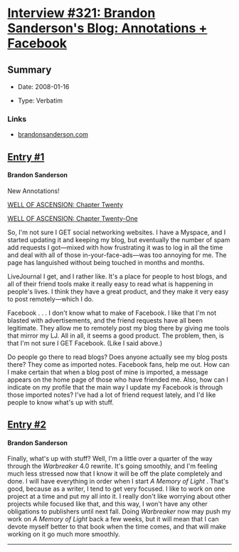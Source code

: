 # [Interview #321: Brandon Sanderson's Blog: Annotations + Facebook](https://www.theoryland.com/intvmain.php?i=321)

## Summary

- Date: 2008-01-16

- Type: Verbatim

### Links

- [brandonsanderson.com](http://www.brandonsanderson.com/blog/595/Annotations--Facebook)


## [Entry #1](./t-321/1)

#### Brandon Sanderson

New Annotations!

[WELL OF ASCENSION: Chapter Twenty](http://www.brandonsanderson.com/annotation/207/Mistborn-2-Chapter-Twenty)
  
[WELL OF ASCENSION: Chapter Twenty-One](http://www.brandonsanderson.com/annotation/208/Mistborn-2-Chapter-Twenty-One)

So, I'm not sure I GET social networking websites. I have a Myspace, and I started updating it and keeping my blog, but eventually the number of spam add requests I got—mixed with how frustrating it was to log in all the time and deal with all of those in-your-face-ads—was too annoying for me. The page has languished without being touched in months and months.

LiveJournal I get, and I rather like. It's a place for people to host blogs, and all of their friend tools make it really easy to read what is happening in people's lives. I think they have a great product, and they make it very easy to post remotely—which I do.

Facebook . . . I don't know what to make of Facebook. I like that I'm not blasted with advertisements, and the friend requests have all been legitimate. They allow me to remotely post my blog there by giving me tools that mirror my LJ. All in all, it seems a good product. The problem, then, is that I'm not sure I GET Facebook. (Like I said above.)

Do people go there to read blogs? Does anyone actually see my blog posts there? They come as imported notes. Facebook fans, help me out. How can I make certain that when a blog post of mine is imported, a message appears on the home page of those who have friended me. Also, how can I indicate on my profile that the main way I update my Facebook is through those imported notes? I've had a lot of friend request lately, and I'd like people to know what's up with stuff.

## [Entry #2](./t-321/2)

#### Brandon Sanderson

Finally, what's up with stuff? Well, I'm a little over a quarter of the way through the
*Warbreaker*
4.0 rewrite. It's going smoothly, and I'm feeling much less stressed now that I know it will be off the plate completely and done. I will have everything in order when I start
*A Memory of Light*
. That's good, because as a writer, I tend to get very focused. I like to work on one project at a time and put my all into it. I really don't like worrying about other projects while focused like that, and this way, I won't have any other obligations to publishers until next fall. Doing
*Warbreaker*
now may push my work on
*A Memory of Light*
back a few weeks, but it will mean that I can devote myself better to that book when the time comes, and that will make working on it go much more smoothly.


---

